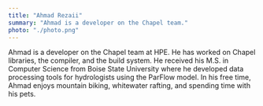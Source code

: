 ```yaml
---
title: "Ahmad Rezaii"
summary: "Ahmad is a developer on the Chapel team."
photo: "./photo.png"
---
```


Ahmad is a developer on the Chapel team at HPE. He has worked on Chapel libraries,
the compiler, and the build system. He received his M.S. in Computer Science from
Boise State University where he developed data processing tools for hydrologists
using the ParFlow model. In his free time, Ahmad enjoys mountain biking, whitewater rafting,
and spending time with his pets.
